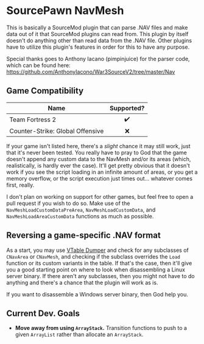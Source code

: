 # SourcePawn NavMesh

This is basically a SourceMod plugin that can parse .NAV files and make data out of it that
SourceMod plugins can read from. This plugin by itself doesn't do anything other than read
data from the .NAV file. Other plugins have to utilize this plugin's features in order for 
this to have any purpose.

Special thanks goes to Anthony Iacano (pimpinjuice) for the parser code, which can be found here: 
https://github.com/AnthonyIacono/War3SourceV2/tree/master/Nav

## Game Compatibility

| Name | Supported? |
| ---  | :---: |
| Team Fortress 2 | :heavy_check_mark: |
| Counter-Strike: Global Offensive | :x: |

If your game isn't listed here, there's a *slight* chance it may still work, just that it's never been tested. You really have to pray to God that the game doesn't append any custom data to the NavMesh and/or its areas (which, realistically, is hardly ever the case). It'll get pretty obvious that it doesn't work if you see the script loading in an infinite amount of areas, or you get a memory overflow, or the script execution just times out... whatever comes first, really.

I don't plan on working on support for other games, but feel free to open a pull request if you wish to do so. Make use of the `NavMeshLoadCustomDataPreArea`, `NavMeshLoadCustomData`, and `NavMeshLoadAreaCustomData` functions as much as possible.

## Reversing a game-specific .NAV format

As a start, you may use [VTable Dumper](https://asherkin.github.io/vtable/) and check for any subclasses of `CNavArea` or `CNavMesh`, and checking if the subclass overrides the `Load` function or its custom variants in the table. If that's the case, then it'll give you a good starting point on where to look when disassembling a Linux server binary. If there aren't any subclasses, then you might not have to do anything and there's a chance that the plugin will work as is.

If you want to disassemble a Windows server binary, then God help you.

## Current Dev. Goals

- **Move away from using `ArrayStack`.** Transition functions to push to a given `ArrayList` rather than allocate an `ArrayStack`. 
